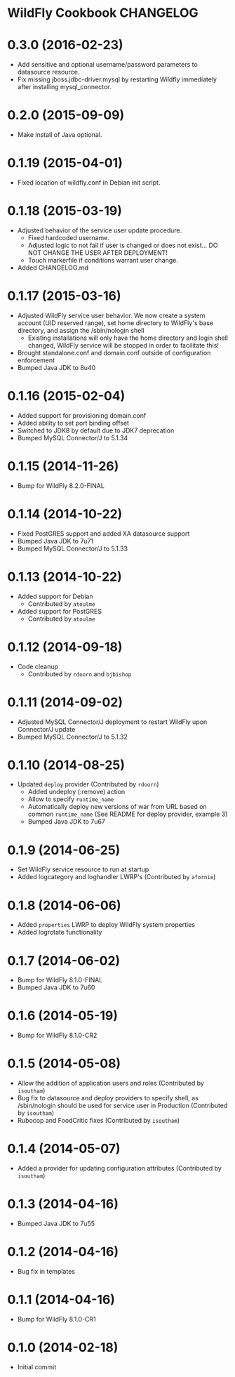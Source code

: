 WildFly Cookbook CHANGELOG
==========================

# 0.3.0 (2016-02-23)
* Add sensitive and optional username/password parameters to datasource resource.
* Fix missing jboss.jdbc-driver.mysql by restarting Wildfly immediately after installing mysql_connector.

# 0.2.0 (2015-09-09)
* Make install of Java optional.

# 0.1.19 (2015-04-01)
* Fixed location of wildfly.conf in Debian init script.

# 0.1.18 (2015-03-19)
* Adjusted behavior of the service user update procedure.
  * Fixed hardcoded username.
  * Adjusted logic to not fail if user is changed or does not exist... DO NOT CHANGE THE USER AFTER DEPLOYMENT!
  * Touch markerfile if conditions warrant user change.
* Added CHANGELOG.md


# 0.1.17 (2015-03-16)
* Adjusted WildFly service user behavior. We now create a system account (UID reserved range), set home directory to WildFly's base directory, and assign the /sbin/nologin shell
  * Existing installations will only have the home directory and login shell changed, WildFly service will be stopped in order to facilitate this!
* Brought standalone.conf and domain.conf outside of configuration enforcement
* Bumped Java JDK to 8u40


# 0.1.16 (2015-02-04)
* Added support for provisioning domain.conf
* Added ability to set port binding offset
* Switched to JDK8 by default due to JDK7 deprecation
* Bumped MySQL Connector/J to 5.1.34


# 0.1.15 (2014-11-26)
* Bump for WildFly 8.2.0-FINAL


# 0.1.14 (2014-10-22)
* Fixed PostGRES support and added XA datasource support
* Bumped Java JDK to 7u71
* Bumped MySQL Connector/J to 5.1.33


# 0.1.13 (2014-10-22)
* Added support for Debian
  * Contributed by `atoulme`
* Added support for PostGRES
  * Contributed by `atoulme`


# 0.1.12 (2014-09-18)
* Code cleanup
  * Contributed by `rdoorn` and `bjbishop`


# 0.1.11 (2014-09-02)
* Adjusted MySQL Connector/J deployment to restart WildFly upon Connector/J update
* Bumped MySQL Connector/J to 5.1.32


# 0.1.10 (2014-08-25)
* Updated `deploy` provider (Contributed by `rdoorn`)
  * Added undeploy (:remove) action
  * Allow to specify `runtime_name`
  * Automatically deploy new versions of war from URL based on common `runtime_name` (See README for deploy provider, example 3)
  * Bumped Java JDK to 7u67


# 0.1.9 (2014-06-25)
* Set WildFly service resource to run at startup
* Added logcategory and loghandler LWRP's (Contributed by `afornie`)


# 0.1.8 (2014-06-06)
* Added `properties` LWRP to deploy WildFly system properties
* Added logrotate functionality


# 0.1.7 (2014-06-02)
* Bump for WildFly 8.1.0-FINAL
* Bumped Java JDK to 7u60


# 0.1.6 (2014-05-19)
* Bump for WildFly 8.1.0-CR2


# 0.1.5 (2014-05-08)
* Allow the addition of application users and roles (Contributed by `isoutham`)
* Bug fix to datasource and deploy providers to specify shell, as /sbin/nologin should be used for service user in Production (Contributed by `isoutham`)
* Rubocop and FoodCritic fixes (Contributed by `isoutham`)


# 0.1.4 (2014-05-07)
* Added a provider for updating configuration attributes (Contributed by `isoutham`)


# 0.1.3 (2014-04-16)
* Bumped Java JDK to 7u55


# 0.1.2 (2014-04-16)
* Bug fix in templates


# 0.1.1 (2014-04-16)
* Bump for WildFly 8.1.0-CR1


# 0.1.0 (2014-02-18)
* Initial commit

